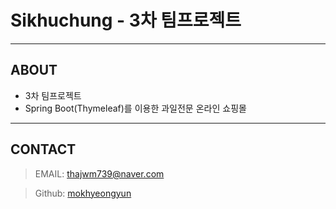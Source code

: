 # Sikhuchung - 3차 팀프로젝트
---
## ABOUT
- 3차 팀프로젝트
- Spring Boot(Thymeleaf)를 이용한 과일전문 온라인 쇼핑몰
---
## CONTACT
> EMAIL: <thajwm739@naver.com>

> Github: [mokhyeongyun](https://github.com/mokhyeongyun "바로가기")
